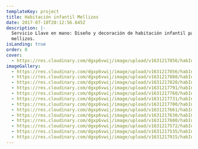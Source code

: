 ```yaml
---
templateKey: project
title: Habitación infantil Mellizos
date: 2017-07-10T20:12:56.645Z
description: |-
  Servicio Llave en mano: Diseño y decoración de habitación infantil para
  mellizos.
isLanding: true
order: 8
cover:
  - https://res.cloudinary.com/dgxp6vwij/image/upload/v1631217856/habInfantilMellizos/habInfantilMellis-11_endk3g.jpg
imageGallery:
  - https://res.cloudinary.com/dgxp6vwij/image/upload/v1631217856/habInfantilMellizos/habInfantilMellis-11_endk3g.jpg
  - https://res.cloudinary.com/dgxp6vwij/image/upload/v1631217888/habInfantilMellizos/habInfantilMellis-12_rsceoo.jpg
  - https://res.cloudinary.com/dgxp6vwij/image/upload/v1631217820/habInfantilMellizos/habInfantilMellis-10_ris2db.jpg
  - https://res.cloudinary.com/dgxp6vwij/image/upload/v1631217791/habInfantilMellizos/habInfantilMellis-9_cisfot.jpg
  - https://res.cloudinary.com/dgxp6vwij/image/upload/v1631217760/habInfantilMellizos/habInfantilMellis-8_pet4eo.jpg
  - https://res.cloudinary.com/dgxp6vwij/image/upload/v1631217731/habInfantilMellizos/habInfantilMellis-7_vspsg8.jpg
  - https://res.cloudinary.com/dgxp6vwij/image/upload/v1631217700/habInfantilMellizos/habInfantilMellis-6_wmp93h.jpg
  - https://res.cloudinary.com/dgxp6vwij/image/upload/v1631217661/habInfantilMellizos/habInfantilMellis-5_wkng79.jpg
  - https://res.cloudinary.com/dgxp6vwij/image/upload/v1631217630/habInfantilMellizos/habInfantilMellis-4_rhy3bj.jpg
  - https://res.cloudinary.com/dgxp6vwij/image/upload/v1631217600/habInfantilMellizos/habInfantilMellis-3_eag14w.jpg
  - https://res.cloudinary.com/dgxp6vwij/image/upload/v1631217572/habInfantilMellizos/habInfantilMellis-2_nernip.jpg
  - https://res.cloudinary.com/dgxp6vwij/image/upload/v1631217535/habInfantilMellizos/habInfantilMellis-1_ue2nay.jpg
  - https://res.cloudinary.com/dgxp6vwij/image/upload/v1631217915/habInfantilMellizos/habInfantilMellis-13_fng8dm.jpg
---
```

